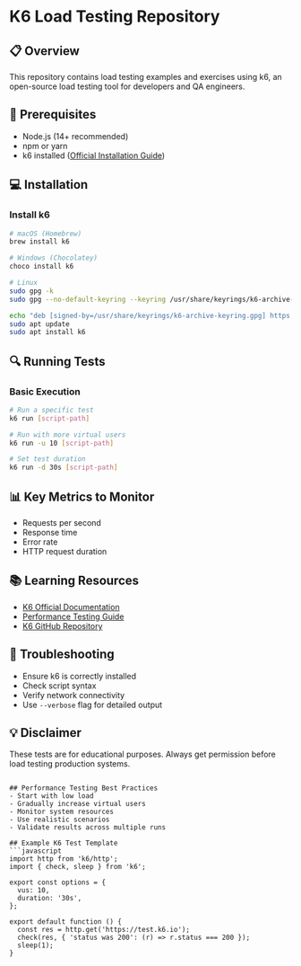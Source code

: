 # K6 Load Testing Repository

## 📋 Overview
This repository contains load testing examples and exercises using k6, an open-source load testing tool for developers and QA engineers.

## 🚀 Prerequisites
- Node.js (14+ recommended)
- npm or yarn
- k6 installed ([Official Installation Guide](https://k6.io/docs/get-started/installation/))

## 💻 Installation

### Install k6
```bash
# macOS (Homebrew)
brew install k6

# Windows (Chocolatey)
choco install k6

# Linux
sudo gpg -k
sudo gpg --no-default-keyring --keyring /usr/share/keyrings/k6-archive-keyring.gpg --keyserver hkp://keyserver.ubuntu.com:80 --recv-keys C5AD17C747E3D2D6AE1BCC5A42D3B4B5A3D6FE25

echo "deb [signed-by=/usr/share/keyrings/k6-archive-keyring.gpg] https://dl.k6.io/deb stable main" | sudo tee /etc/apt/sources.list.d/k6.list
sudo apt update
sudo apt install k6
```

## 🔍 Running Tests

### Basic Execution
```bash
# Run a specific test
k6 run [script-path]

# Run with more virtual users
k6 run -u 10 [script-path]

# Set test duration
k6 run -d 30s [script-path]
```

## 📊 Key Metrics to Monitor
- Requests per second
- Response time
- Error rate
- HTTP request duration

## 📚 Learning Resources
- [K6 Official Documentation](https://k6.io/docs/)
- [Performance Testing Guide](https://loadninja.com/blog/performance-testing-guide/)
- [K6 GitHub Repository](https://github.com/grafana/k6)

## 🐛 Troubleshooting
- Ensure k6 is correctly installed
- Check script syntax
- Verify network connectivity
- Use `--verbose` flag for detailed output

## 💡 Disclaimer
These tests are for educational purposes. Always get permission before load testing production systems.
```

## Performance Testing Best Practices
- Start with low load
- Gradually increase virtual users
- Monitor system resources
- Use realistic scenarios
- Validate results across multiple runs

## Example K6 Test Template
```javascript
import http from 'k6/http';
import { check, sleep } from 'k6';

export const options = {
  vus: 10,
  duration: '30s',
};

export default function () {
  const res = http.get('https://test.k6.io');
  check(res, { 'status was 200': (r) => r.status === 200 });
  sleep(1);
}
```
